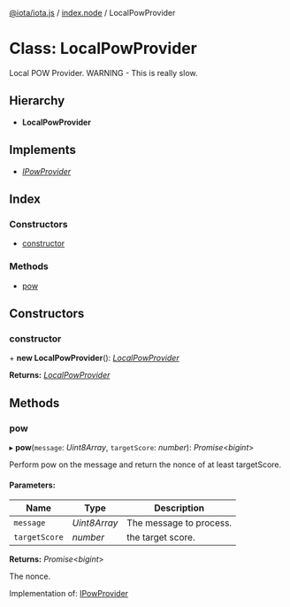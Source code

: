 [@iota/iota.js](../README.md) / [index.node](../modules/index_node.md) / LocalPowProvider

# Class: LocalPowProvider

Local POW Provider.
WARNING - This is really slow.

## Hierarchy

* **LocalPowProvider**

## Implements

* [*IPowProvider*](../interfaces/models_ipowprovider.ipowprovider.md)

## Index

### Constructors

* [constructor](index_node.localpowprovider.md#constructor)

### Methods

* [pow](index_node.localpowprovider.md#pow)

## Constructors

### constructor

\+ **new LocalPowProvider**(): [*LocalPowProvider*](pow_localpowprovider.localpowprovider.md)

**Returns:** [*LocalPowProvider*](pow_localpowprovider.localpowprovider.md)

## Methods

### pow

▸ **pow**(`message`: *Uint8Array*, `targetScore`: *number*): *Promise*<*bigint*\>

Perform pow on the message and return the nonce of at least targetScore.

#### Parameters:

Name | Type | Description |
------ | ------ | ------ |
`message` | *Uint8Array* | The message to process.   |
`targetScore` | *number* | the target score.   |

**Returns:** *Promise*<*bigint*\>

The nonce.

Implementation of: [IPowProvider](../interfaces/models_ipowprovider.ipowprovider.md)
